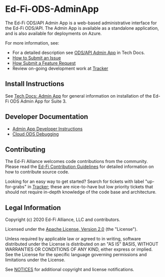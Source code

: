 # Ed-Fi-ODS-AdminApp

The Ed-Fi ODS/API Admin App is a web-based administrative interface for the
Ed-Fi ODS/API. The Admin App is available as a standalone application, and is
also available for deployments on Azure.

For more information, see:

* For a detailed description see [ODS/API Admin
  App](https://techdocs.ed-fi.org/pages/viewpage.action?pageId=53773581) in Tech
  Docs.
* [How to Submit an
  Issue](https://techdocs.ed-fi.org/display/ETKB/How+To%3A+Submit+an+Issue)
* [How Submit a Feature
  Request](https://techdocs.ed-fi.org/display/ETKB/How+To%3A+Submit+a+Feature+Request)
* Review on-going development work at
  [Tracker](https://tracker.ed-fi.org/issues/?filter=14106)

## Install Instructions

See [Tech Docs: Admin
App](https://techdocs.ed-fi.org/display/EDFITOOLS/Admin+App) for general
information on installation of the Ed-Fi ODS Admin App for Suite 3.

## Developer Documentation

* [Admin App Developer Instructions](docs/developer.md)
* [Cloud ODS Debugging](docs/cloudods-debugging.md)

## Contributing

The Ed-Fi Alliance welcomes code contributions from the community. Please read
the [Ed-Fi Contribution
Guidelines](https://techdocs.ed-fi.org/display/ETKB/Code+Contribution+Guidelines)
for detailed information on how to contribute source code.

Looking for an easy way to get started? Search for tickets with label
"up-for-grabs" in [Tracker](https://tracker.ed-fi.org/issues/?filter=14106);
these are nice-to-have but low priority tickets that should not require in-depth
knowledge of the code base and architecture.

## Legal Information

Copyright (c) 2020 Ed-Fi Alliance, LLC and contributors.

Licensed under the [Apache License, Version 2.0](LICENSE) (the "License").

Unless required by applicable law or agreed to in writing, software
distributed under the License is distributed on an "AS IS" BASIS,
WITHOUT WARRANTIES OR CONDITIONS OF ANY KIND, either express or implied.
See the License for the specific language governing permissions and
limitations under the License.

See [NOTICES](NOTICES.md) for additional copyright and license notifications.

